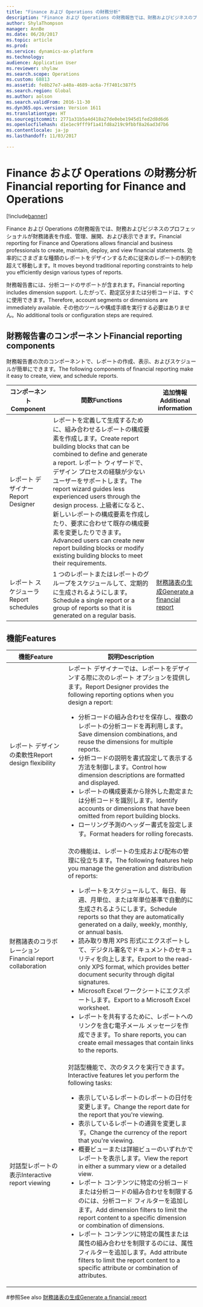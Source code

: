 ```yaml
---
title: "Finance および Operations の財務分析"
description: "Finance および Operations の財務報告では、財務およびビジネスのプロフェッショナルが財務諸表を作成、管理、展開、および表示できます。 効率的にさまざまな種類のレポートをデザインするために従来のレポートの制約を超えて移動します。"
author: ShylaThompson
manager: AnnBe
ms.date: 06/20/2017
ms.topic: article
ms.prod: 
ms.service: dynamics-ax-platform
ms.technology: 
audience: Application User
ms.reviewer: shylaw
ms.search.scope: Operations
ms.custom: 68813
ms.assetid: fe8b27e7-a40a-4689-ac6a-7f7401c387f5
ms.search.region: Global
ms.author: aolson
ms.search.validFrom: 2016-11-30
ms.dyn365.ops.version: Version 1611
ms.translationtype: HT
ms.sourcegitcommit: 2771a31b5a4d418a27de0ebe1945d1fed2d8d6d6
ms.openlocfilehash: d1e1ec9fff9f1a41fd8a219c9fbbf8a26ad3d7b6
ms.contentlocale: ja-jp
ms.lasthandoff: 11/03/2017

---
```


# <a name="financial-reporting-for-finance-and-operations"></a><span data-ttu-id="ede79-104">Finance および Operations の財務分析</span><span class="sxs-lookup"><span data-stu-id="ede79-104">Financial reporting for Finance and Operations</span></span>

[!include[banner](../includes/banner.md)]


<span data-ttu-id="ede79-105">Finance および Operations の財務報告では、財務およびビジネスのプロフェッショナルが財務諸表を作成、管理、展開、および表示できます。</span><span class="sxs-lookup"><span data-stu-id="ede79-105">Financial reporting for Finance and Operations allows financial and business professionals to create, maintain, deploy, and view financial statements.</span></span> <span data-ttu-id="ede79-106">効率的にさまざまな種類のレポートをデザインするために従来のレポートの制約を超えて移動します。</span><span class="sxs-lookup"><span data-stu-id="ede79-106">It moves beyond traditional reporting constraints to help you efficiently design various types of reports.</span></span>

<span data-ttu-id="ede79-107">財務報告書には、分析コードのサポートが含まれます。</span><span class="sxs-lookup"><span data-stu-id="ede79-107">Financial reporting includes dimension support.</span></span> <span data-ttu-id="ede79-108">したがって、勘定区分または分析コードは、すぐに使用できます。</span><span class="sxs-lookup"><span data-stu-id="ede79-108">Therefore, account segments or dimensions are immediately available.</span></span> <span data-ttu-id="ede79-109">その他のツールや構成手順を実行する必要はありません。</span><span class="sxs-lookup"><span data-stu-id="ede79-109">No additional tools or configuration steps are required.</span></span>

## <a name="financial-reporting-components"></a><span data-ttu-id="ede79-110">財務報告書のコンポーネント</span><span class="sxs-lookup"><span data-stu-id="ede79-110">Financial reporting components</span></span>
<span data-ttu-id="ede79-111">財務報告書の次のコンポーネントで、レポートの作成、表示、およびスケジュールが簡単にできます。</span><span class="sxs-lookup"><span data-stu-id="ede79-111">The following components of financial reporting make it easy to create, view, and schedule reports.</span></span>

| <span data-ttu-id="ede79-112">コンポーネント</span><span class="sxs-lookup"><span data-stu-id="ede79-112">Component</span></span>        | <span data-ttu-id="ede79-113">関数</span><span class="sxs-lookup"><span data-stu-id="ede79-113">Functions</span></span>                                                                                                                                                                                                                                                                           | <span data-ttu-id="ede79-114">追加情報</span><span class="sxs-lookup"><span data-stu-id="ede79-114">Additional information</span></span>                                                                          |
|------------------|-------------------------------------------------------------------------------------------------------------------------------------------------------------------------------------------------------------------------------------------------------------------------------------|-------------------------------------------------------------------------------------------------|
| <span data-ttu-id="ede79-115">レポート デザイナー</span><span class="sxs-lookup"><span data-stu-id="ede79-115">Report Designer</span></span>  | <span data-ttu-id="ede79-116">レポートを定義して生成するために、組み合わせるレポートの構成要素を作成します。</span><span class="sxs-lookup"><span data-stu-id="ede79-116">Create report building blocks that can be combined to define and generate a report.</span></span> <span data-ttu-id="ede79-117">レポート ウィザードで、デザイン プロセスの経験が少ないユーザーをサポートします。</span><span class="sxs-lookup"><span data-stu-id="ede79-117">The report wizard guides less experienced users through the design process.</span></span> <span data-ttu-id="ede79-118">上級者になると、新しいレポートの構成要素を作成したり、要求に合わせて既存の構成要素を変更したりできます。</span><span class="sxs-lookup"><span data-stu-id="ede79-118">Advanced users can create new report building blocks or modify existing building blocks to meet their requirements.</span></span> |                                                                                                 |
| <span data-ttu-id="ede79-119">レポート スケジューラ</span><span class="sxs-lookup"><span data-stu-id="ede79-119">Report schedules</span></span> | <span data-ttu-id="ede79-120">1 つのレポートまたはレポートのグループをスケジュールして、定期的に生成されるようにします。</span><span class="sxs-lookup"><span data-stu-id="ede79-120">Schedule a single report or a group of reports so that it is generated on a regular basis.</span></span>                                                                                                                                                                                          | [<span data-ttu-id="ede79-121">財務諸表の生成</span><span class="sxs-lookup"><span data-stu-id="ede79-121">Generate a financial report</span></span>](generate-financial-report.md) |

## <a name="features"></a><span data-ttu-id="ede79-122">機能</span><span class="sxs-lookup"><span data-stu-id="ede79-122">Features</span></span>
<table>
<thead>
<tr class="header">
<th><span data-ttu-id="ede79-123">機能</span><span class="sxs-lookup"><span data-stu-id="ede79-123">Feature</span></span></th>
<th><span data-ttu-id="ede79-124">説明</span><span class="sxs-lookup"><span data-stu-id="ede79-124">Description</span></span></th>
</tr>
</thead>
<tbody>
<tr class="odd">
<td><span data-ttu-id="ede79-125">レポート デザインの柔軟性</span><span class="sxs-lookup"><span data-stu-id="ede79-125">Report design flexibility</span></span></td>
<td><span data-ttu-id="ede79-126">レポート デザイナーでは、レポートをデザインする際に次のレポート オプションを提供します。</span><span class="sxs-lookup"><span data-stu-id="ede79-126">Report Designer provides the following reporting options when you design a report:</span></span>
<ul>
<li><span data-ttu-id="ede79-127">分析コードの組み合わせを保存し、複数のレポートの分析コードを再利用します。</span><span class="sxs-lookup"><span data-stu-id="ede79-127">Save dimension combinations, and reuse the dimensions for multiple reports.</span></span></li>
<li><span data-ttu-id="ede79-128">分析コードの説明を書式設定して表示する方法を制御します。</span><span class="sxs-lookup"><span data-stu-id="ede79-128">Control how dimension descriptions are formatted and displayed.</span></span></li>
<li><span data-ttu-id="ede79-129">レポートの構成要素から除外した勘定または分析コードを識別します。</span><span class="sxs-lookup"><span data-stu-id="ede79-129">Identify accounts or dimensions that have been omitted from report building blocks.</span></span></li>
<li><span data-ttu-id="ede79-130">ローリング予測のヘッダー書式を設定します。</span><span class="sxs-lookup"><span data-stu-id="ede79-130">Format headers for rolling forecasts.</span></span></li>
</ul></td>
</tr>
<tr class="even">
<td><span data-ttu-id="ede79-131">財務諸表のコラボレーション</span><span class="sxs-lookup"><span data-stu-id="ede79-131">Financial report collaboration</span></span></td>
<td><span data-ttu-id="ede79-132">次の機能は、レポートの生成および配布の管理に役立ちます。</span><span class="sxs-lookup"><span data-stu-id="ede79-132">The following features help you manage the generation and distribution of reports:</span></span>
<ul>
<li><span data-ttu-id="ede79-133">レポートをスケジュールして、毎日、毎週、月単位、または年単位基準で自動的に生成されるようにします。</span><span class="sxs-lookup"><span data-stu-id="ede79-133">Schedule reports so that they are automatically generated on a daily, weekly, monthly, or annual basis.</span></span></li>
<li><span data-ttu-id="ede79-134">読み取り専用 XPS 形式にエクスポートして、デジタル署名でドキュメントのセキュリティを向上します。</span><span class="sxs-lookup"><span data-stu-id="ede79-134">Export to the read-only XPS format, which provides better document security through digital signatures.</span></span></li>
<li><span data-ttu-id="ede79-135">Microsoft Excel ワークシートにエクスポートします。</span><span class="sxs-lookup"><span data-stu-id="ede79-135">Export to a Microsoft Excel worksheet.</span></span></li>
<li><span data-ttu-id="ede79-136">レポートを共有するために、レポートへのリンクを含む電子メール メッセージを作成できます。</span><span class="sxs-lookup"><span data-stu-id="ede79-136">To share reports, you can create email messages that contain links to the reports.</span></span></li>
</ul></td>
</tr>
<tr class="odd">
<td><span data-ttu-id="ede79-137">対話型レポートの表示</span><span class="sxs-lookup"><span data-stu-id="ede79-137">Interactive report viewing</span></span></td>
<td><span data-ttu-id="ede79-138">対話型機能で、次のタスクを実行できます。</span><span class="sxs-lookup"><span data-stu-id="ede79-138">Interactive features let you perform the following tasks:</span></span>
<ul>
<li><span data-ttu-id="ede79-139">表示しているレポートのレポートの日付を変更します。</span><span class="sxs-lookup"><span data-stu-id="ede79-139">Change the report date for the report that you're viewing.</span></span></li>
<li><span data-ttu-id="ede79-140">表示しているレポートの通貨を変更します。</span><span class="sxs-lookup"><span data-stu-id="ede79-140">Change the currency of the report that you're viewing.</span></span></li>
<li><span data-ttu-id="ede79-141">概要ビューまたは詳細ビューのいずれかでレポートを表示します。</span><span class="sxs-lookup"><span data-stu-id="ede79-141">View the report in either a summary view or a detailed view.</span></span></li>
<li><span data-ttu-id="ede79-142">レポート コンテンツに特定の分析コードまたは分析コードの組み合わせを制限するのには、分析コード フィルターを追加します。</span><span class="sxs-lookup"><span data-stu-id="ede79-142">Add dimension filters to limit the report content to a specific dimension or combination of dimensions.</span></span></li>
<li><span data-ttu-id="ede79-143">レポート コンテンツに特定の属性または属性の組み合わせを制限するのには、属性フィルターを追加します。</span><span class="sxs-lookup"><span data-stu-id="ede79-143">Add attribute filters to limit the report content to a specific attribute or combination of attributes.</span></span></li>
</ul>
</td>
</tr>
</tbody>
</table>

#<a name="see-also"></a><span data-ttu-id="ede79-144">参照</span><span class="sxs-lookup"><span data-stu-id="ede79-144">See also</span></span>
[<span data-ttu-id="ede79-145">財務諸表の生成</span><span class="sxs-lookup"><span data-stu-id="ede79-145">Generate a financial report</span></span>](generate-financial-report.md)





